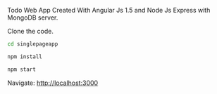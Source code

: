 Todo Web App Created With Angular Js 1.5 and Node Js Express with MongoDB server.

Clone the code.

```sh
cd singlepageapp

npm install

npm start

```

Navigate: [http://localhost:3000](http://localhost:3000)
